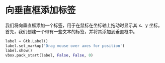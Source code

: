 # 向垂直框添加标签

我们将向垂直框添加一个标签，用于在鼠标在坐标轴上拖动时显示其 x、y 坐标。首先，我们创建一个带有一些文本的标签，并将其添加到垂直框中。

```python
label = Gtk.Label()
label.set_markup('Drag mouse over axes for position')
label.show()
vbox.pack_start(label, False, False, 0)
```
